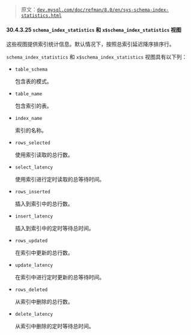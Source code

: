 > 原文：[`dev.mysql.com/doc/refman/8.0/en/sys-schema-index-statistics.html`](https://dev.mysql.com/doc/refman/8.0/en/sys-schema-index-statistics.html)

#### 30.4.3.25 `schema_index_statistics` 和 `x$schema_index_statistics` 视图

这些视图提供索引统计信息。默认情况下，按照总索引延迟降序排序行。

`schema_index_statistics` 和 `x$schema_index_statistics` 视图具有以下列：

+   `table_schema`

    包含表的模式。

+   `table_name`

    包含索引的表。

+   `index_name`

    索引的名称。

+   `rows_selected`

    使用索引读取的总行数。

+   `select_latency`

    使用索引进行定时读取的总等待时间。

+   `rows_inserted`

    插入到索引中的总行数。

+   `insert_latency`

    插入到索引中的定时等待总时间。

+   `rows_updated`

    在索引中更新的总行数。

+   `update_latency`

    在索引中进行定时更新的总等待时间。

+   `rows_deleted`

    从索引中删除的总行数。

+   `delete_latency`

    从索引中删除的定时等待总时间。
